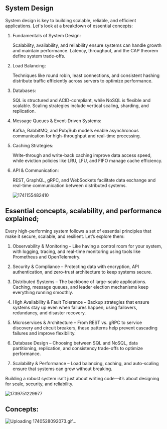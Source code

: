 ## System Design

System design is key to building scalable, reliable, and efficient applications. Let's look at a breakdown of essential concepts:

1. Fundamentals of System Design:

   Scalability, availability, and reliability ensure systems can handle growth and maintain performance. Latency, throughput, and the CAP theorem define system trade-offs.

2. Load Balancing:

   Techniques like round robin, least connections, and consistent hashing distribute traffic efficiently across servers to optimize performance.

3. Databases:

   SQL is structured and ACID-compliant, while NoSQL is flexible and scalable. Scaling strategies include vertical scaling, sharding, and replication.

4. Message Queues & Event-Driven Systems:

   Kafka, RabbitMQ, and Pub/Sub models enable asynchronous communication for high-throughput and real-time processing.

5. Caching Strategies:

   Write-through and write-back caching improve data access speed, while eviction policies like LRU, LFU, and FIFO manage cache efficiency.

6. API & Communication:

   REST, GraphQL, gRPC, and WebSockets facilitate data exchange and real-time communication between distributed systems.

   ![1741155482410](https://github.com/user-attachments/assets/73b7f77b-bbbc-4ca1-9430-4fa50c91b032)

## Essential concepts, scalability, and performance explained;

Every high-performing system follows a set of essential principles that make it secure, scalable, and resilient. Let’s explore them:

1. Observability & Monitoring – Like having a control room for your system, with logging, tracing, and real-time monitoring using tools like Prometheus and OpenTelemetry.

2. Security & Compliance – Protecting data with encryption, API authentication, and zero-trust architecture to keep systems secure.

3. Distributed Systems – The backbone of large-scale applications. Caching, message queues, and leader election mechanisms keep everything running smoothly.

4. High Availability & Fault Tolerance – Backup strategies that ensure systems stay up even when failures happen, using failovers, redundancy, and disaster recovery.

5. Microservices & Architecture – From REST vs. gRPC to service discovery and circuit breakers, these patterns help prevent cascading failures and improve flexibility.

6. Database Design – Choosing between SQL and NoSQL, data partitioning, replication, and consistency trade-offs to optimize performance.

7. Scalability & Performance – Load balancing, caching, and auto-scaling ensure that systems can grow without breaking.

Building a robust system isn’t just about writing code—it’s about designing for scale, security, and reliability.

![1739751229977](https://github.com/user-attachments/assets/3b44a7b4-99cf-4b86-9768-3b1c1a3e7c53)


## Concepts:


![Uploading 1740528092073.gif…]()
